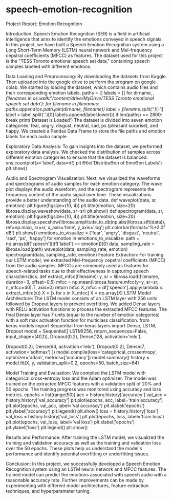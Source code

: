 # speech-emotion-recognition
Project Report: Emotion Recognition

Introduction:
Speech Emotion Recognition (SER) is a field in artificial intelligence that aims to identify the
emotions conveyed in speech signals. In this project, we have built a Speech Emotion Recognition
system using a Long Short-Term Memory (LSTM) neural network and Mel-frequency cepstral
coefficients (MFCC) as features. The dataset used for this project is the "TESS Toronto emotional
speech set data," containing speech samples labeled with different emotions.

Data Loading and Preprocessing:
By downloading the datasets from Kaggle. Then uploaded into the google drive to perform the
program on google colab.
We started by loading the dataset, which contains audio files and their corresponding emotion labels.
paths = []
labels = []
for dirname, _, filenames in os.walk('/content/drive/MyDrive/TESS Toronto emotional speech set
data'):
for filename in filenames:
paths.append(os.path.join(dirname, filename))
label = filename.split('_')[-1]
label = label.split('.')[0]
labels.append(label.lower())
if len(paths) == 2800:
break
print('Dataset is Loaded')
The dataset is divided into seven emotion categories: fear, angry, disgust, neutral, sad, ps (pleasant
surprise), and happy. We created a Pandas Data Frame to store the file paths and emotion labels for
each audio sample.

Exploratory Data Analysis:
To gain insights into the dataset, we performed exploratory data analysis. We checked the distribution of
samples across different emotion categories to ensure that the dataset is balanced.
sns.countplot(x='label', data=df)
plt.Ɵtle('DistribuƟon of EmoƟon Labels')
plt.show()

Audio and Spectrogram Visualization:
Next, we visualized the waveforms and spectrograms of audio samples for each emotion category. The
wave plot displays the audio waveform, and the spectrogram represents the frequency content of the
audio signal over time. These visualizations provide a better understanding of the audio data.
def waveplot(data, sr, emotion):
plt.figure(figsize=(10, 4))
plt.title(emotion, size=20)
librosa.display.waveshow(data, sr=sr)
plt.show()
def spectrogram(data, sr, emotion):
plt.figure(figsize=(10, 4))
plt.title(emotion, size=20)
librosa.display.specshow(librosa.amplitude_to_db(np.abs(librosa.stft(data)), ref=np.max), sr=sr,
x_axis='time', y_axis='log')
plt.colorbar(format='%+2.0f dB')
plt.show()
emotions_to_visualize = ['fear', 'angry', 'disgust', 'neutral', 'sad', 'ps', 'happy']
for emotion in emotions_to_visualize:
path = np.array(df['speech'][df['label'] == emotion])[0]
data, sampling_rate = librosa.load(path)
waveplot(data, sampling_rate, emotion)
spectrogram(data, sampling_rate, emotion)
Feature Extraction:
For training our LSTM model, we extracted Mel-frequency cepstral coefficients (MFCC) from the audio
samples. MFCCs are commonly used as features for speech-related tasks due to their effectiveness in
capturing speech characteristics.
def extract_mfcc(filename):
y, sr = librosa.load(filename, duration=3, offset=0.5)
mfcc = np.mean(librosa.feature.mfcc(y=y, sr=sr, n_mfcc=40).T, axis=0)
return mfcc
X_mfcc = df['speech'].apply(lambda x: extract_mfcc(x))
X = [x for x in X_mfcc]
X = np.array(X)
LSTM Model Architecture:
The LSTM model consists of an LSTM layer with 256 units followed by Dropout layers to prevent
overfitting. We added Dense layers with RELU activation functions to process the extracted MFCC
features. The final Dense layer has 7 units (equal to the number of emotion categories) with a soft max
activation function for multiclass classification.
from keras.models import Sequential
from keras.layers import Dense, LSTM, Dropout
model = Sequential([
LSTM(256, return_sequences=False, input_shape=(40,1)),
Dropout(0.2),
Dense(128, activation='relu'),

Dropout(0.2),
Dense(64, activation='relu'),
Dropout(0.2),
Dense(7, activation='softmax')
])
model.compile(loss='categorical_crossentropy', optimizer='adam', metrics=['accuracy'])
model.summary()
history = model.fit(X, y, validation_split=0.2, epochs=50, batch_size=64)

Model Training and Evaluation:
We compiled the LSTM model with categorical cross-entropy loss and the Adam optimizer. The model was
trained on the extracted MFCC features with a validation split of 20% and 50 epochs. The training progress was
monitored using accuracy and loss metrics.
epochs = list(range(50))
acc = history.history['accuracy']
val_acc = history.history['val_accuracy']
plt.plot(epochs, acc, label='train accuracy')
plt.plot(epochs, val_acc, label='val accuracy')
plt.xlabel('epochs')
plt.ylabel('accuracy')
plt.legend()
plt.show()
loss = history.history['loss']
val_loss = history.history['val_loss']
plt.plot(epochs, loss, label='train loss')
plt.plot(epochs, val_loss, label='val loss')
plt.xlabel('epochs')
plt.ylabel('loss')
plt.legend()
plt.show()

Results and Performance:
After training the LSTM model, we visualized the training and validation accuracy as well as the
training and validation loss over the 50 epochs. These plots help us understand the model's performance
and identify potential overfitting or underfitting issues.

Conclusion:
In this project, we successfully developed a Speech Emotion Recognition system using an LSTM neural
network and MFCC features. The trained model can predict the emotions associated with speech audio with a
reasonable accuracy rate. Further improvements can be made by experimenting with different model
architectures, feature extraction techniques, and hyperparameter tuning.
